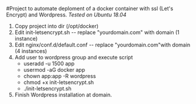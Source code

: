 #Project to automate deploment of a docker container with ssl (Let's Encrypt) and Wordpress.
*Tested on Ubuntu 18.04*


1. Copy project into dir (/opt/docker)
2. Edit init-letsencrypt.sh -- replace "yourdomain.com" with domain (1 instance)
3. Edit nginx/conf.d/default.conf -- replace "yourdomain.com"with domain (4 instances)
5. Add user to wordpress group and execute script
	- useradd -u 1500 app
	- usermod -aG docker app
	- chown app:app -R wordpress
	- chmod +x init-letsencrypt.sh
	- ./init-letsencrypt.sh
6. Finish Wordpress installation at domain.
